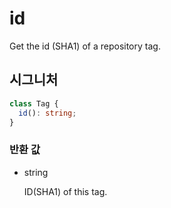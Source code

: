 # id

Get the id (SHA1) of a repository tag.

## 시그니처

```ts
class Tag {
  id(): string;
}
```

### 반환 값

<ul class="param-ul">
  <li class="param-li param-li-root">
    <span class="param-type">string</span>
    <br>
    <p class="param-description">ID(SHA1) of this tag.</p>
  </li>
</ul>
